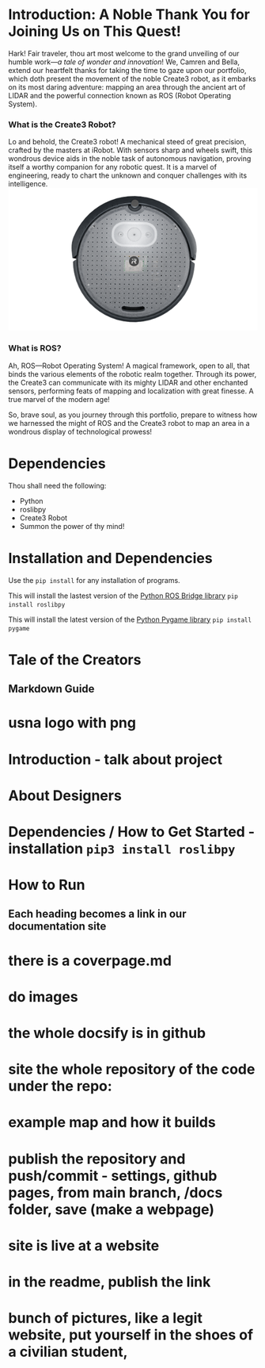 # Introduction: A Noble Thank You for Joining Us on This Quest!

Hark! Fair traveler, thou art most welcome to the grand unveiling of our humble work—*a tale of wonder and innovation*! We, Camren and Bella, extend our heartfelt thanks for taking the time to gaze upon our portfolio, which doth present the movement of the noble Create3 robot, as it embarks on its most daring adventure: mapping an area through the ancient art of LIDAR and the powerful connection known as ROS (Robot Operating System).

### What is the Create3 Robot?
Lo and behold, the Create3 robot! A mechanical steed of great precision, crafted by the masters at iRobot. With sensors sharp and wheels swift, this wondrous device aids in the noble task of autonomous navigation, proving itself a worthy companion for any robotic quest. It is a marvel of engineering, ready to chart the unknown and conquer challenges with its intelligence.
![Create3 Robot](images/create3.png)

### What is ROS?
Ah, ROS—Robot Operating System! A magical framework, open to all, that binds the various elements of the robotic realm together. Through its power, the Create3 can communicate with its mighty LIDAR and other enchanted sensors, performing feats of mapping and localization with great finesse. A true marvel of the modern age!

So, brave soul, as you journey through this portfolio, prepare to witness how we harnessed the might of ROS and the Create3 robot to map an area in a wondrous display of technological prowess!

# Dependencies 
Thou shall need the following:
- Python
- roslibpy
- Create3 Robot
- Summon the power of thy mind! 

# Installation and Dependencies 
Use the `pip install` for any installation of programs.

This will install the lastest version of the [Python ROS Bridge library](https://pypi.org/project/roslibpy/)
`pip install roslibpy`

This will install the latest version of the [Python Pygame library](https://pypi.org/project/pygame/)
`pip install pygame`

# Tale of the Creators

## Markdown Guide
# usna logo with png 
# Introduction - talk about project
# About Designers
# Dependencies / How to Get Started - installation `pip3 install roslibpy`
# How to Run 

## Each heading becomes a link in our documentation site
# there is a coverpage.md 
# do images 
# the whole docsify is in github 

# site the whole repository of the code under the repo: 
# example map and how it builds 

# publish the repository and push/commit - settings, github pages, from main branch, /docs folder, save (make a webpage)
# site is live at a website

# in the readme, publish the link 

# bunch of pictures, like a legit website, put yourself in the shoes of a civilian student,